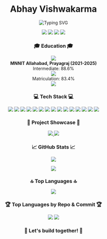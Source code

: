 <!-- Your Name -->
<h1 align="center">Abhay Vishwakarma</h1>

<!-- Your Introduction -->
<p align="center">
  <img src="https://readme-typing-svg.herokuapp.com?font=Montserrat&color=FF5733&size=24&center=true&vCenter=true&lines=Hi+there,+Welcome+to+my+GitHub+profile!;I'm+a+Passionate+Developer;Love+to+explore+new+technologies;Let's+build+together!" alt="Typing SVG">
</p>

<!-- Your Social Media and Contact -->
<p align="center">
  <a href="https://www.linkedin.com/in/abhay43/"><img src="https://img.shields.io/badge/-LinkedIn-blue?style=flat&logo=linkedin"></a>
  <a href="mailto:vishwakarmaabhay10@gmail.com"><img src="https://img.shields.io/badge/-Email-D14836?style=flat&logo=gmail&logoColor=white"></a>
  <a href="https://leetcode.com/p_ekk_a/"><img src="https://img.shields.io/badge/-LeetCode-FFA116?style=flat&logo=leetcode&logoColor=white"></a>
  <a href="https://auth.geeksforgeeks.org/user/p_ekk_a/"><img src="https://img.shields.io/badge/-GeeksforGeeks-0F9D58?style=flat&logo=geeksforgeeks&logoColor=white"></a>
</p>

<!-- Your Education -->
<h3 align="center">🎓 Education 🎓</h3>
<p align="center">
  <img src="https://img.shields.io/badge/B.Tech-Computer%20Science%20and%20Engineering-blue?style=for-the-badge&logo=graduation-cap&logoColor=white"><br>
  <b>MNNIT Allahabad, Prayagraj (2021-2025)</b><br>
  Intermediate: 88.6%<br>
  <img src="https://img.shields.io/badge/WBCHSE-West%20Bengal%20Council%20of%20Higher%20Secondary%20Education-orange?style=flat-square"><br>
  Matriculation: 83.4%<br>
  <img src="https://img.shields.io/badge/WBBSE-West%20Bengal%20Board%20of%20Secondary%20Education-orange?style=flat-square">
</p>

<!-- Your Skills -->
<h3 align="center">💻 Tech Stack 💻</h3>
<p align="center">
  <img src="https://img.shields.io/badge/-Git-F05032?style=for-the-badge&logo=git&logoColor=white">
  <img src="https://img.shields.io/badge/-HTML5-E34F26?style=for-the-badge&logo=html5&logoColor=white">
  <img src="https://img.shields.io/badge/-CSS3-1572B6?style=for-the-badge&logo=css3&logoColor=white">
  <img src="https://img.shields.io/badge/-JavaScript-F7DF1E?style=for-the-badge&logo=javascript&logoColor=white">
  <img src="https://img.shields.io/badge/-MongoDB-47A248?style=for-the-badge&logo=mongodb&logoColor=white">
  <img src="https://img.shields.io/badge/-Node.js-339933?style=for-the-badge&logo=node.js&logoColor=white">
  <img src="https://img.shields.io/badge/-Express.js-000000?style=for-the-badge&logo=express&logoColor=white">
  <img src="https://img.shields.io/badge/-Solidity-363636?style=for-the-badge&logo=solidity&logoColor=white">
  <img src="https://img.shields.io/badge/-Web3.Storage-6600FF?style=for-the-badge&logo=web3dotstorage&logoColor=white">
  <img src="https://img.shields.io/badge/-Ethers.js-3C3C3D?style=for-the-badge&logo=ethereum&logoColor=white">
  <img src="https://img.shields.io/badge/-Keras-D00000?style=for-the-badge&logo=keras&logoColor=white">
  <img src="https://img.shields.io/badge/-NumPy-013243?style=for-the-badge&logo=numpy&logoColor=white">
  <img src="https://img.shields.io/badge/-Matplotlib-11557C?style=for-the-badge&logo=matplotlib&logoColor=white">
  <img src="https://img.shields.io/badge/-TensorFlow-FF6F00?style=for-the-badge&logo=tensorflow&logoColor=white">
  <img src="https://img.shields.io/badge/-Pandas-150458?style=for-the-badge&logo=pandas&logoColor=white">
</p>

<!-- Your Projects -->
<h3 align="center">🚀 Project Showcase 🚀</h3>
<p align="center">
  <a href="https://github.com/Abhinav-21/Healthcare-Record-Management">
    <img src="https://github-readme-stats.vercel.app/api/pin/?username=Abhinav-21&repo=Healthcare-Record-Management&theme=dark">
  </a>
  <a href="https://github.com/abhay-43/Internet-Hinglish-Memes-Classification-using-Multimodal-Learning">
    <img src="https://github-readme-stats.vercel.app/api/pin/?username=abhay-43&repo=My-Ethereum-Wallet&theme=dark">
  </a>
</p>

<!-- Your GitHub Stats -->
<h3 align="center">📈 GitHub Stats 📈</h3>
<p align="center">
  <img src="https://github-readme-stats.vercel.app/api?username=abhay-43&show_icons=true&theme=dark">
</p>
<p align="center">
  <a href="https://git.io/streak-stats"><img src="https://github-readme-streak-stats.herokuapp.com?user=abhay-43&theme=dark&date_format=M%20j%5B%2C%20Y%5D&mode=weekly"></a>
</p>

<!-- Your Top Languages -->
<h3 align="center">🔝 Top Languages 🔝</h3>
<p align="center">
  <a href="https://github.com/anuraghazra/github-readme-stats"><img src="https://github-readme-stats.vercel.app/api/top-langs/?username=abhay-43&layout=compact&theme=dark"></a>
</p>

<!-- Your Top Languages by Repo and Commit -->
<h3 align="center">🏆 Top Languages by Repo & Commit 🏆</h3>
<p align="center">
  <img src="https://github-profile-summary-cards.vercel.app/api/cards/repos-per-language?username=abhay-43&theme=dark">
  <img src="https://github-profile-summary-cards.vercel.app/api/cards/most-commit-language?username=abhay-43&theme=dark">
</p>

<!-- Your Favorite Quote -->
<h3 align="center">🌟 Let's build together! 🌟</h3>

